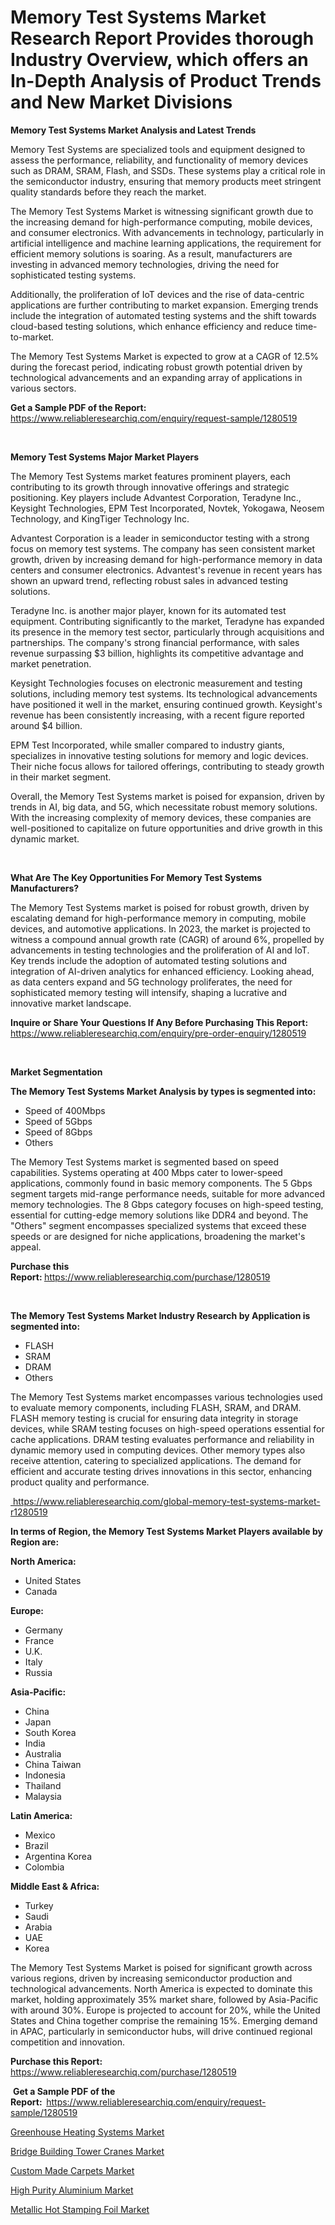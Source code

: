 <p><h1>Memory Test Systems Market Research Report Provides thorough Industry Overview, which offers an In-Depth Analysis of Product Trends and New Market Divisions</h1></p><p><strong>Memory Test Systems Market Analysis and Latest Trends</strong></p>
<p><p>Memory Test Systems are specialized tools and equipment designed to assess the performance, reliability, and functionality of memory devices such as DRAM, SRAM, Flash, and SSDs. These systems play a critical role in the semiconductor industry, ensuring that memory products meet stringent quality standards before they reach the market.</p><p>The Memory Test Systems Market is witnessing significant growth due to the increasing demand for high-performance computing, mobile devices, and consumer electronics. With advancements in technology, particularly in artificial intelligence and machine learning applications, the requirement for efficient memory solutions is soaring. As a result, manufacturers are investing in advanced memory technologies, driving the need for sophisticated testing systems.</p><p>Additionally, the proliferation of IoT devices and the rise of data-centric applications are further contributing to market expansion. Emerging trends include the integration of automated testing systems and the shift towards cloud-based testing solutions, which enhance efficiency and reduce time-to-market.</p><p>The Memory Test Systems Market is expected to grow at a CAGR of 12.5% during the forecast period, indicating robust growth potential driven by technological advancements and an expanding array of applications in various sectors.</p></p>
<p><strong>Get a Sample PDF of the Report:&nbsp;</strong> <a href="https://www.reliableresearchiq.com/enquiry/request-sample/1280519?utm_campaign=1581&utm_medium=2&utm_source=Github&utm_content=ia&utm_term=10122024&utm_id=memory-test-systems">https://www.reliableresearchiq.com/enquiry/request-sample/1280519</a></p>
<p>&nbsp;</p>
<p><strong>Memory Test Systems Major Market Players</strong></p>
<p><p>The Memory Test Systems market features prominent players, each contributing to its growth through innovative offerings and strategic positioning. Key players include Advantest Corporation, Teradyne Inc., Keysight Technologies, EPM Test Incorporated, Novtek, Yokogawa, Neosem Technology, and KingTiger Technology Inc.</p><p>Advantest Corporation is a leader in semiconductor testing with a strong focus on memory test systems. The company has seen consistent market growth, driven by increasing demand for high-performance memory in data centers and consumer electronics. Advantest's revenue in recent years has shown an upward trend, reflecting robust sales in advanced testing solutions.</p><p>Teradyne Inc. is another major player, known for its automated test equipment. Contributing significantly to the market, Teradyne has expanded its presence in the memory test sector, particularly through acquisitions and partnerships. The company's strong financial performance, with sales revenue surpassing $3 billion, highlights its competitive advantage and market penetration.</p><p>Keysight Technologies focuses on electronic measurement and testing solutions, including memory test systems. Its technological advancements have positioned it well in the market, ensuring continued growth. Keysight's revenue has been consistently increasing, with a recent figure reported around $4 billion.</p><p>EPM Test Incorporated, while smaller compared to industry giants, specializes in innovative testing solutions for memory and logic devices. Their niche focus allows for tailored offerings, contributing to steady growth in their market segment.</p><p>Overall, the Memory Test Systems market is poised for expansion, driven by trends in AI, big data, and 5G, which necessitate robust memory solutions. With the increasing complexity of memory devices, these companies are well-positioned to capitalize on future opportunities and drive growth in this dynamic market.</p></p>
<p>&nbsp;</p>
<p><strong>What Are The Key Opportunities For Memory Test Systems Manufacturers?</strong></p>
<p><p>The Memory Test Systems market is poised for robust growth, driven by escalating demand for high-performance memory in computing, mobile devices, and automotive applications. In 2023, the market is projected to witness a compound annual growth rate (CAGR) of around 6%, propelled by advancements in testing technologies and the proliferation of AI and IoT. Key trends include the adoption of automated testing solutions and integration of AI-driven analytics for enhanced efficiency. Looking ahead, as data centers expand and 5G technology proliferates, the need for sophisticated memory testing will intensify, shaping a lucrative and innovative market landscape.</p></p>
<p><strong>Inquire or Share Your Questions If Any Before Purchasing This Report:</strong> <a href="https://www.reliableresearchiq.com/enquiry/pre-order-enquiry/1280519?utm_campaign=1581&utm_medium=2&utm_source=Github&utm_content=ia&utm_term=10122024&utm_id=memory-test-systems">https://www.reliableresearchiq.com/enquiry/pre-order-enquiry/1280519</a></p>
<p>&nbsp;</p>
<p><strong>Market Segmentation</strong></p>
<p><strong>The Memory Test Systems Market Analysis by types is segmented into:</strong></p>
<p><ul><li>Speed of 400Mbps</li><li>Speed of 5Gbps</li><li>Speed of 8Gbps</li><li>Others</li></ul></p>
<p><p>The Memory Test Systems market is segmented based on speed capabilities. Systems operating at 400 Mbps cater to lower-speed applications, commonly found in basic memory components. The 5 Gbps segment targets mid-range performance needs, suitable for more advanced memory technologies. The 8 Gbps category focuses on high-speed testing, essential for cutting-edge memory solutions like DDR4 and beyond. The "Others" segment encompasses specialized systems that exceed these speeds or are designed for niche applications, broadening the market's appeal.</p></p>
<p><strong>Purchase this Report:&nbsp;</strong><a href="https://www.reliableresearchiq.com/purchase/1280519?utm_campaign=1581&utm_medium=2&utm_source=Github&utm_content=ia&utm_term=10122024&utm_id=memory-test-systems">https://www.reliableresearchiq.com/purchase/1280519</a></p>
<p>&nbsp;</p>
<p><strong>The Memory Test Systems Market Industry Research by Application is segmented into:</strong></p>
<p><ul><li>FLASH</li><li>SRAM</li><li>DRAM</li><li>Others</li></ul></p>
<p><p>The Memory Test Systems market encompasses various technologies used to evaluate memory components, including FLASH, SRAM, and DRAM. FLASH memory testing is crucial for ensuring data integrity in storage devices, while SRAM testing focuses on high-speed operations essential for cache applications. DRAM testing evaluates performance and reliability in dynamic memory used in computing devices. Other memory types also receive attention, catering to specialized applications. The demand for efficient and accurate testing drives innovations in this sector, enhancing product quality and performance.</p></p>
<p><a href="https://www.reliableresearchiq.com/global-memory-test-systems-market-r1280519?utm_campaign=1581&utm_medium=2&utm_source=Github&utm_content=ia&utm_term=10122024&utm_id=memory-test-systems">&nbsp;https://www.reliableresearchiq.com/global-memory-test-systems-market-r1280519</a></p>
<p><strong>In terms of Region, the Memory Test Systems Market Players available by Region are:</strong></p>
<p>
    <p> <strong> North America: </strong>
        <ul>
            <li>United States</li>
            <li>Canada</li>
        </ul>
        </p> 
    <p> <strong> Europe: </strong>
        <ul>
            <li>Germany</li>
            <li>France</li>
            <li>U.K.</li>
            <li>Italy</li>
            <li>Russia</li>
        </ul>
        </p> 
    <p> <strong> Asia-Pacific: </strong>
        <ul>
            <li>China</li>
            <li>Japan</li>
            <li>South Korea</li>
            <li>India</li>
            <li>Australia</li>
            <li>China Taiwan</li>
            <li>Indonesia</li>
            <li>Thailand</li>
            <li>Malaysia</li>
        </ul>
        </p> 
    <p> <strong> Latin America: </strong>
        <ul>
            <li>Mexico</li>
            <li>Brazil</li>
            <li>Argentina Korea</li>
            <li>Colombia</li>
        </ul>
        </p> 
    <p> <strong> Middle East & Africa: </strong>
        <ul>
            <li>Turkey</li>
            <li>Saudi</li>
            <li>Arabia</li>
            <li>UAE</li>
            <li>Korea</li>
        </ul>
    </p>
    </p>
<p><p>The Memory Test Systems Market is poised for significant growth across various regions, driven by increasing semiconductor production and technological advancements. North America is expected to dominate this market, holding approximately 35% market share, followed by Asia-Pacific with around 30%. Europe is projected to account for 20%, while the United States and China together comprise the remaining 15%. Emerging demand in APAC, particularly in semiconductor hubs, will drive continued regional competition and innovation.</p></p>
<p><strong>Purchase this Report: </strong><a href="https://www.reliableresearchiq.com/purchase/1280519?utm_campaign=1581&utm_medium=2&utm_source=Github&utm_content=ia&utm_term=10122024&utm_id=memory-test-systems">https://www.reliableresearchiq.com/purchase/1280519</a></p>
<p>&nbsp;<strong>Get a Sample PDF of the Report:&nbsp;&nbsp;</strong><a href="https://www.reliableresearchiq.com/enquiry/request-sample/1280519?utm_campaign=1581&utm_medium=2&utm_source=Github&utm_content=ia&utm_term=10122024&utm_id=memory-test-systems">https://www.reliableresearchiq.com/enquiry/request-sample/1280519</a></p>
<p><strong></strong></p>
<p><p><a href="https://www.linkedin.com/pulse/c-hannibex-sqmmf?utm_campaign=1581&utm_medium=2&utm_source=Github&utm_content=ia&utm_term=10122024&utm_id=memory-test-systems">Greenhouse Heating Systems Market</a></p><p><a href="https://github.com/willjis/Market-Research-Report-List-1/blob/main/bridge-building-tower-cranes-market.md?utm_campaign=1581&utm_medium=2&utm_source=Github&utm_content=ia&utm_term=10122024&utm_id=memory-test-systems">Bridge Building Tower Cranes Market</a></p><p><a href="https://www.linkedin.com/pulse/c-hannibex-sqmmf?utm_campaign=1581&utm_medium=2&utm_source=Github&utm_content=ia&utm_term=10122024&utm_id=memory-test-systems">Custom Made Carpets Market</a></p><p><a href="https://www.linkedin.com/pulse/deep-insights-high-purity-aluminium-market-size-growing-wi1af?utm_campaign=1581&utm_medium=2&utm_source=Github&utm_content=ia&utm_term=10122024&utm_id=memory-test-systems">High Purity Aluminium Market</a></p><p><a href="https://www.linkedin.com/pulse/determining-metallic-hot-stamping-foilmarket-size-trends-projected-3v87f?utm_campaign=1581&utm_medium=2&utm_source=Github&utm_content=ia&utm_term=10122024&utm_id=memory-test-systems">Metallic Hot Stamping Foil Market</a></p></p>